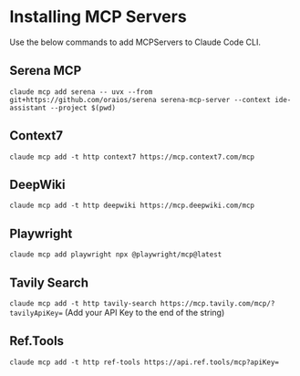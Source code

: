 # Installing MCP Servers

Use the below commands to add MCPServers to Claude Code CLI.

## Serena MCP
`claude mcp add serena -- uvx --from git+https://github.com/oraios/serena serena-mcp-server --context ide-assistant --project $(pwd)`

## Context7
`claude mcp add -t http context7 https://mcp.context7.com/mcp`

## DeepWiki
`claude mcp add -t http deepwiki https://mcp.deepwiki.com/mcp`

## Playwright
`claude mcp add playwright npx @playwright/mcp@latest`

## Tavily Search
`claude mcp add -t http tavily-search https://mcp.tavily.com/mcp/?tavilyApiKey=` (Add your API Key to the end of the string)

## Ref.Tools
`claude mcp add -t http ref-tools https://api.ref.tools/mcp?apiKey=`
